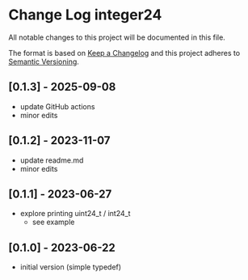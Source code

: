 # Change Log integer24

All notable changes to this project will be documented in this file.

The format is based on [Keep a Changelog](http://keepachangelog.com/)
and this project adheres to [Semantic Versioning](http://semver.org/).


## [0.1.3] - 2025-09-08
- update GitHub actions
- minor edits

## [0.1.2] - 2023-11-07
- update readme.md
- minor edits

## [0.1.1] - 2023-06-27
- explore printing uint24_t / int24_t
  - see example

## [0.1.0] - 2023-06-22
- initial version (simple typedef)



